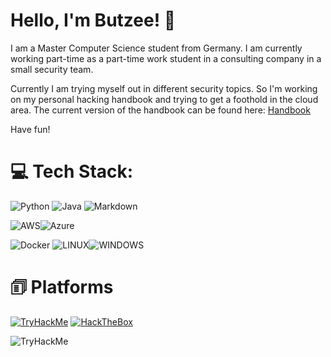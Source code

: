 # Hello, I'm Butzee! 👋
I am a Master Computer Science student from Germany. I am currently working part-time as a part-time work student in a consulting company in a small security team. 

Currently I am trying myself out in different security topics. So I'm working on my personal hacking handbook and trying to get a foothold in the cloud area. The current version of the handbook can be found here:
<a href="https://butzee.github.io/Butzees-Hacking-Handbook/">Handbook</a>

Have fun!


# 💻 Tech Stack:
![Python](https://img.shields.io/badge/Python-14354C?style=for-the-badge&logo=python&logoColor=white) ![Java](https://img.shields.io/badge/java-%23ED8B00.svg?style=for-the-badge&logo=java&logoColor=white) ![Markdown](https://img.shields.io/badge/markdown-%23000000.svg?style=for-the-badge&logo=markdown&logoColor=white)

![AWS](https://img.shields.io/badge/AWS-%23FF9900.svg?style=for-the-badge&logo=amazon-aws&logoColor=white)![Azure](https://img.shields.io/badge/azure-%230072C6.svg?style=for-the-badge&logo=azure-devops&logoColor=white) 

![Docker](https://img.shields.io/badge/docker-%230db7ed.svg?style=for-the-badge&logo=docker&logoColor=white) ![LINUX](https://img.shields.io/badge/Linux-FCC624?style=for-the-badge&logo=linux&logoColor=black)![WINDOWS](https://img.shields.io/badge/Windows-0078D6?style=for-the-badge&logo=windows&logoColor=white)

# 🗊 Platforms
[![TryHackMe](https://img.shields.io/badge/TryHackMe-212C42.svg?style=for-the-badge&logo=TryHackMe&logoColor=white)][tryhackme]
[![HackTheBox](https://img.shields.io/badge/Hack%20The%20Box-9FEF00.svg?style=for-the-badge&logo=Hack-The-Box&logoColor=black)][HackTheBox]

 <img src="https://tryhackme-badges.s3.amazonaws.com/Butzee.png" alt="TryHackMe">

[tryhackme]: https://tryhackme.com/p/Butzee
[HackTheBox]: https://app.hackthebox.com/profile/1325132
